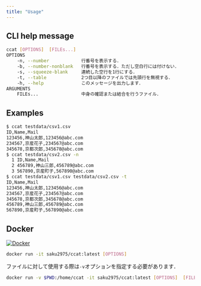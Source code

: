 ```yaml
---
title: "Usage"
---
```


## CLI help message

```sh
ccat [OPTIONS]  [FILEs...]
OPTIONS
    -n, --number            行番号を表示する．
    -b, --number-nonblank   行番号を表示する．ただし空白行には付けない．
    -s, --squeeze-blank     連続した空行を1行にする．
    -t, --table             2つ目以降のファイルでは先頭行を無視する．
    -h, --help              このメッセージを出力します．
ARGUMENTS
    FILEs...                中身の確認または結合を行うファイル．
```

## Examples

```sh
$ ccat testdata/csv1.csv                     
ID,Name,Mail
123456,神山太郎,123456@abc.com
234567,京産花子,234567@abc.com
345678,京都次郎,345678@abc.com
$ ccat testdata/csv2.csv -n
  1 ID,Name,Mail
  2 456789,神山三郎,456789@abc.com
  3 567890,京産町子,567890@abc.com
$ ccat testdata/csv1.csv testdata/csv2.csv -t 
ID,Name,Mail
123456,神山太郎,123456@abc.com
234567,京産花子,234567@abc.com
345678,京都次郎,345678@abc.com
456789,神山三郎,456789@abc.com
567890,京産町子,567890@abc.com
```

## Docker

[![Docker](https://img.shields.io/badge/Docker-saku2975%2Fccat%3A1.0.1-green?logo=docker)](https://hub.docker.com/r/saku2975/ccat)

```sh
docker run -it saku2975/ccat:latest [OPTIONS]
```

ファイルに対して使用する際は`-v`オプションを指定する必要があります．

```sh
docker run -v $PWD:/home/ccat -it saku2975/ccat:latest [OPTIONS]  [FILEs...]
```
